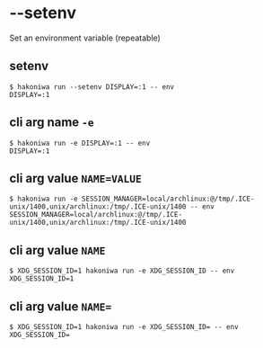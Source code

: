 # --setenv

Set an environment variable (repeatable)

## setenv

```console
$ hakoniwa run --setenv DISPLAY=:1 -- env
DISPLAY=:1

```

## cli arg name `-e`

```console
$ hakoniwa run -e DISPLAY=:1 -- env
DISPLAY=:1

```

## cli arg value `NAME=VALUE`

```console
$ hakoniwa run -e SESSION_MANAGER=local/archlinux:@/tmp/.ICE-unix/1400,unix/archlinux:/tmp/.ICE-unix/1400 -- env
SESSION_MANAGER=local/archlinux:@/tmp/.ICE-unix/1400,unix/archlinux:/tmp/.ICE-unix/1400

```

## cli arg value `NAME`

```console
$ XDG_SESSION_ID=1 hakoniwa run -e XDG_SESSION_ID -- env
XDG_SESSION_ID=1

```

## cli arg value `NAME=`

```console
$ XDG_SESSION_ID=1 hakoniwa run -e XDG_SESSION_ID= -- env
XDG_SESSION_ID=

```
